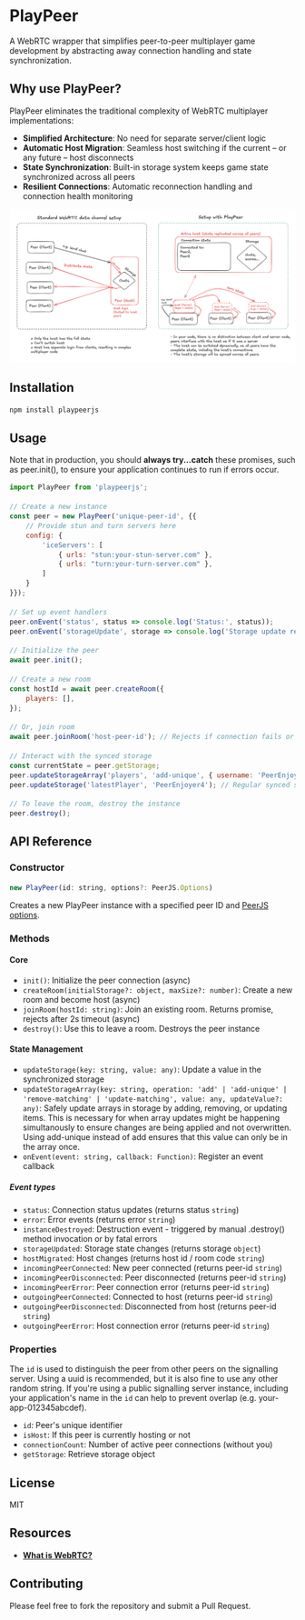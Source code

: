 # PlayPeer

A WebRTC wrapper that simplifies peer-to-peer multiplayer game development by abstracting away connection handling and state synchronization.

## Why use PlayPeer?

PlayPeer eliminates the traditional complexity of WebRTC multiplayer implementations:

- **Simplified Architecture**: No need for separate server/client logic
- **Automatic Host Migration**: Seamless host switching if the current – or any future – host disconnects
- **State Synchronization**: Built-in storage system keeps game state synchronized across all peers
- **Resilient Connections**: Automatic reconnection handling and connection health monitoring

![Diagram explaining the difference](/resources/explanation.png)

## Installation

```bash
npm install playpeerjs
```

## Usage

Note that in production, you should **always try...catch** these promises, such as peer.init(), to ensure your application continues to run if errors occur.

```javascript
import PlayPeer from 'playpeerjs';

// Create a new instance
const peer = new PlayPeer('unique-peer-id', {{
    // Provide stun and turn servers here
    config: {
        'iceServers': [
            { urls: "stun:your-stun-server.com" },
            { urls: "turn:your-turn-server.com" },
        ]
    }
}});

// Set up event handlers
peer.onEvent('status', status => console.log('Status:', status));
peer.onEvent('storageUpdate', storage => console.log('Storage update received:', storage));

// Initialize the peer
await peer.init();

// Create a new room
const hostId = await peer.createRoom({
    players: [],
});

// Or, join room
await peer.joinRoom('host-peer-id'); // Rejects if connection fails or times out

// Interact with the synced storage
const currentState = peer.getStorage;
peer.updateStorageArray('players', 'add-unique', { username: 'PeerEnjoyer4', level: 2 }); // Special method to enable simultaneous storage updates for arrays
peer.updateStorage('latestPlayer', 'PeerEnjoyer4'); // Regular synced storage update

// To leave the room, destroy the instance
peer.destroy();
```

## API Reference

### Constructor

```javascript
new PlayPeer(id: string, options?: PeerJS.Options)
```

Creates a new PlayPeer instance with a specified peer ID and [PeerJS options](https://peerjs.com/docs/#peer-options).

### Methods

#### Core

- `init()`: Initialize the peer connection (async)
- `createRoom(initialStorage?: object, maxSize?: number)`: Create a new room and become host (async)
- `joinRoom(hostId: string)`: Join an existing room. Returns promise, rejects after 2s timeout (async)
- `destroy()`: Use this to leave a room. Destroys the peer instance

#### State Management

- `updateStorage(key: string, value: any)`: Update a value in the synchronized storage
- `updateStorageArray(key: string, operation: 'add' | 'add-unique' | 'remove-matching' | 'update-matching', value: any, updateValue?: any)`: Safely update arrays in storage by adding, removing, or updating items. This is necessary for when array updates might be happening simultanously to ensure changes are being applied and not overwritten. Using add-unique instead of add ensures that this value can only be in the array once.
- `onEvent(event: string, callback: Function)`: Register an event callback

##### Event types

- `status`: Connection status updates (returns status `string`)
- `error`: Error events (returns error `string`)
- `instanceDestroyed`: Destruction event - triggered by manual .destroy() method invocation or by fatal errors
- `storageUpdated`: Storage state changes (returns storage `object`)
- `hostMigrated`: Host changes (returns host id / room code `string`)
- `incomingPeerConnected`: New peer connected (returns peer-id `string`)
- `incomingPeerDisconnected`: Peer disconnected (returns peer-id `string`)
- `incomingPeerError`: Peer connection error (returns peer-id `string`)
- `outgoingPeerConnected`: Connected to host (returns peer-id `string`)
- `outgoingPeerDisconnected`: Disconnected from host (returns peer-id `string`)
- `outgoingPeerError`: Host connection error (returns peer-id `string`)

### Properties

The `id` is used to distinguish the peer from other peers on the signalling server. 
Using a uuid is recommended, but it is also fine to use any other random string. If you're using a public signalling server instance, including
your application's name in the `id` can help to prevent overlap (e.g. your-app-012345abcdef). 

- `id`: Peer's unique identifier
- `isHost`: If this peer is currently hosting or not
- `connectionCount`: Number of active peer connections (without you)
- `getStorage`: Retrieve storage object

## License

MIT

## Resources
- [**What is WebRTC?**](https://developer.mozilla.org/en-US/docs/Web/API/WebRTC_API)

## Contributing

Please feel free to fork the repository and submit a Pull Request.